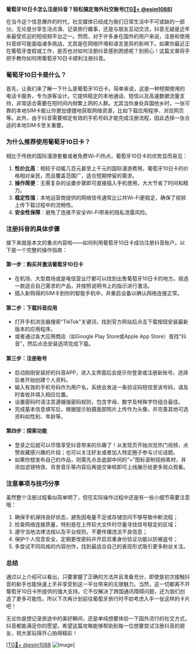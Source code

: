 **葡萄牙10日卡怎么注册抖音？轻松搞定海外社交账号[[TG💪+ @esim1088](https://t.me/s/esim1088)]**

在当今这个信息爆炸的时代，社交媒体已经成为我们日常生活中不可或缺的一部分。无论是分享生活点滴、记录旅行趣事，还是与朋友互动交流，抖音无疑是近年来最受欢迎的短视频平台之一。然而，对于许多身在国外的用户来说，注册和使用抖音却可能面临诸多挑战，尤其是在网络环境和语言差异的影响下。如果你最近正在葡萄牙度假或工作，是否也对如何注册抖音感到困惑呢？别担心！这篇文章将手把手教你如何用葡萄牙10日卡顺利注册抖音。

### 葡萄牙10日卡是什么？

首先，让我们来了解一下什么是葡萄牙10日卡。简单来说，这是一种短期使用的电话卡服务，专为游客设计。它提供稳定的本地通话、短信以及高速数据流量支持，非常适合需要在短时间内频繁上网的人群。尤其当你身处异国他乡时，一张可靠的本地SIM卡能让你更加便捷地获取网络资源，比如下载应用程序、浏览网页等。此外，由于抖音需要绑定有效的手机号码才能完成注册流程，因此选择一张合适的本地SIM卡至关重要。

### 为什么推荐使用葡萄牙10日卡？

相比于传统的国际漫游套餐或者免费Wi-Fi热点，葡萄牙10日卡的优势显而易见：

1. **性价比高**：相较于动辄几百元甚至上千元的国际漫游费用，葡萄牙10日卡的价格相对亲民，而且覆盖范围广，适合短期停留的需求。
2. **操作简便**：无需复杂的设置步骤即可直接插入手机使用，大大节省了时间和精力。
3. **稳定性强**：本地运营商提供的网络信号通常比公共Wi-Fi更稳定，确保了视频上传下载过程中的流畅性。
4. **安全性保障**：避免了连接不安全Wi-Fi带来的隐私泄露风险。

### 注册抖音的具体步骤

接下来就是本文的重点内容啦——如何利用葡萄牙10日卡成功注册抖音账户。以下是一个完整的操作指南：

#### 第一步：购买并激活葡萄牙10日卡
- 在机场、大型商场或是电信营业厅都可以找到出售葡萄牙10日卡的地方。挑选一款适合自己需求的产品，并按照说明书上的指示进行激活。
- 插入新购得的SIM卡到你的智能手机中，并重启设备以确认网络连接正常。

#### 第二步：下载抖音应用
- 打开手机浏览器搜索“TikTok”关键词，找到官方网站后点击下载按钮安装最新版本的应用程序。
- 或者通过各大应用商店（如Google Play Store或Apple App Store）查找“抖音”，然后点击安装选项完成下载。

#### 第三步：注册账号
- 启动刚刚安装好的抖音APP，进入主界面后会提示你登录或注册新账号。选择后者开始创建个人资料。
- 输入有效的手机号码作为用户名，系统会发送一条验证码短信至该号码，请及时查收并填入相应位置。
- 设置密码时请注意遵循强密码规则，包含字母、数字及特殊字符组合最佳。
- 完成基本信息填写后，根据提示拍摄面部照片上传作为头像，并完善其他可选资料如性别、年龄等。

#### 第四步：探索功能
- 登录之后就可以尽情享受抖音带来的乐趣了！从发现页开始浏览热门视频，点赞收藏感兴趣的片段；也可以关注好友或者加入特定圈子参与讨论话题。
- 如果你想发布自己的作品，则需先点击底部中间的“+”图标录制视频素材，并添加滤镜特效、背景音乐等内容后再提交审核即可上线展示给更多观众观看。

### 注意事项与技巧分享

虽然整个注册过程看似简单明了，但在实际操作过程中还是有一些小细节需要注意哦：

1. 确保手机保持良好状态，避免因电量不足或存储空间不够导致中断流程；
2. 检查网络连接质量，特别是在上传较大文件时尽量寻找信号稳定的区域；
3. 遵守当地法律法规以及平台规则，不要传播违法不良信息；
4. 保护个人信息安全，定期更改密码并开启双重身份验证功能以防被盗号；
5. 多尝试不同风格的内容创作，找到最适合自己的表现形式吸引更多粉丝关注。

### 总结

通过以上介绍可以看出，只要掌握了正确的方法并且准备充分，即使是初次接触抖音的新手也能快速上手并享受到这一平台带来的无限魅力。当然，这一切都离不开葡萄牙10日卡所提供的强大支持。它不仅解决了跨国通讯障碍问题，还为我们创造了更多可能性。所以下次再计划前往葡萄牙旅行时不妨考虑入手一张这样的卡片吧！

无论你是想记录旅途中的美好瞬间，还是单纯想要体验一下国外流行的社交方式，抖音都能满足你的愿望。希望这篇攻略能够帮助到每一位想要尝试注册抖音的朋友，祝大家玩得开心拍得精彩！

[[TG💪+ @esim1088](https://t.me/s/esim1088) ![Image](https://i.postimg.cc/4NQfJmqS/Snipaste-2025-05-13-00-14-12.png)]